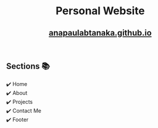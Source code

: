<div align="center">

<h1>Personal Website </h1>

<h2>
  <a href="https://anapaulabtanaka.github.io/">anapaulabtanaka.github.io</a>
</h2>

<br/>

</div>

## Sections 📚

✔️ Home\
✔️ About\
✔️ Projects\
✔️ Contact Me\
✔️ Footer
